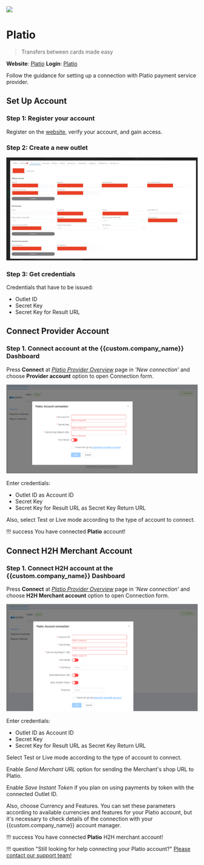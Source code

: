 <img src="https://static.openfintech.io/payment_providers/platio/logo.svg?w=400" width="400px" >

# Platio

> Transfers between cards made easy

**Website**: [Platio](https://platio.com/)
**Login**: [Platio](https://w.platio.com/sign-in)

Follow the guidance for setting up a connection with Platio payment service provider.

## Set Up Account

### Step 1: Register your account

Register on the [website](https://w.platio.com/sign-up), verify your account, and gain access.

### Step 2: Create a new outlet

![New Outlet](images/platio-ui.png)

### Step 3: Get credentials

Credentials that have to be issued:

* Outlet ID
* Secret Key
* Secret Key for Result URL

## Connect Provider Account

### Step 1. Connect account at the {{custom.company_name}} Dashboard

Press **Connect** at [*Platio Provider Overview*]({{custom.dashboard_base_url}}connect-directory/payment-providers/platio/general) page in *'New connection'* and choose **Provider account** option to open Connection form.

![Connect](images/provider-account.png)

Enter credentials:

* Outlet ID as Account ID
* Secret Key
* Secret Key for Result URL as Secret Key Return URL

Also, select Test or Live mode according to the type of account to connect.

!!! success
    You have connected **Platio** account!

## Connect H2H Merchant Account

### Step 1. Connect H2H account at the {{custom.company_name}} Dashboard

Press **Connect** at [*Platio Provider Overview*]({{custom.dashboard_base_url}}connect-directory/payment-providers/platio/general) page in *'New connection'* and choose **H2H Merchant account** option to open Connection form.

![Connect](images/h2h-merchant-account.png)

Enter credentials:

* Outlet ID as Account ID
* Secret Key
* Secret Key for Result URL as Secret Key Return URL

Select Test or Live mode according to the type of account to connect.

Enable *Send Merchant URL* option for sending the Merchant's shop URL to Platio.

Enable *Save Instant Token* if you plan on using payments by token with the connected Outlet ID.

Also, choose Currency and Features. You can set these parameters according to available currencies and features for your Platio account, but it's necessary to check details of the connection with your {{custom.company_name}} account manager.

!!! success
    You have connected **Platio** H2H merchant account!

!!! question "Still looking for help connecting your Platio account?"
    [Please contact our support team!](mailto:{{custom.support_email}}ompany_name}})
